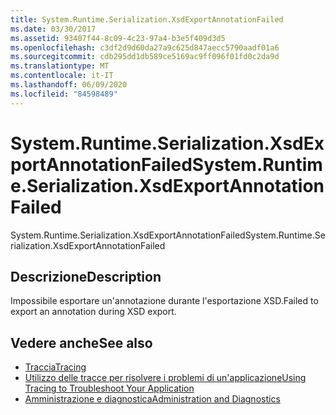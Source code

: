 ```yaml
---
title: System.Runtime.Serialization.XsdExportAnnotationFailed
ms.date: 03/30/2017
ms.assetid: 93407f44-8c09-4c23-97a4-b3e5f409d3d5
ms.openlocfilehash: c3df2d9d60da27a9c625d847aecc5790aadf01a6
ms.sourcegitcommit: cdb295dd1db589ce5169ac9ff096f01fd0c2da9d
ms.translationtype: MT
ms.contentlocale: it-IT
ms.lasthandoff: 06/09/2020
ms.locfileid: "84598489"
---
```

# <a name="systemruntimeserializationxsdexportannotationfailed"></a><span data-ttu-id="28f59-102">System.Runtime.Serialization.XsdExportAnnotationFailed</span><span class="sxs-lookup"><span data-stu-id="28f59-102">System.Runtime.Serialization.XsdExportAnnotationFailed</span></span>
<span data-ttu-id="28f59-103">System.Runtime.Serialization.XsdExportAnnotationFailed</span><span class="sxs-lookup"><span data-stu-id="28f59-103">System.Runtime.Serialization.XsdExportAnnotationFailed</span></span>  
  
## <a name="description"></a><span data-ttu-id="28f59-104">Descrizione</span><span class="sxs-lookup"><span data-stu-id="28f59-104">Description</span></span>  
 <span data-ttu-id="28f59-105">Impossibile esportare un'annotazione durante l'esportazione XSD.</span><span class="sxs-lookup"><span data-stu-id="28f59-105">Failed to export an annotation during XSD export.</span></span>  
  
## <a name="see-also"></a><span data-ttu-id="28f59-106">Vedere anche</span><span class="sxs-lookup"><span data-stu-id="28f59-106">See also</span></span>

- [<span data-ttu-id="28f59-107">Traccia</span><span class="sxs-lookup"><span data-stu-id="28f59-107">Tracing</span></span>](index.md)
- [<span data-ttu-id="28f59-108">Utilizzo delle tracce per risolvere i problemi di un'applicazione</span><span class="sxs-lookup"><span data-stu-id="28f59-108">Using Tracing to Troubleshoot Your Application</span></span>](using-tracing-to-troubleshoot-your-application.md)
- [<span data-ttu-id="28f59-109">Amministrazione e diagnostica</span><span class="sxs-lookup"><span data-stu-id="28f59-109">Administration and Diagnostics</span></span>](../index.md)
